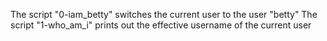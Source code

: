 The script "0-iam_betty" switches the current user to the user "betty"
The script "1-who_am_i" prints out the effective username of the current user
